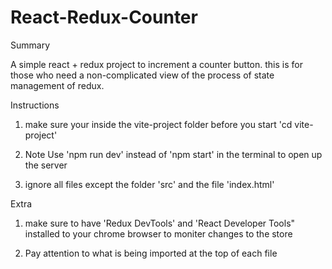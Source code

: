 # React-Redux-Counter

Summary 

A simple react + redux project to increment a counter button. this is for those who need a non-complicated view of the process of 
state management of redux. 


Instructions 

1. make sure your inside the vite-project folder before you start 'cd vite-project' 

2. Note Use 'npm run dev' instead of 'npm start' in the terminal to open up the server 

2. ignore all files except the folder 'src' and the file 'index.html'

Extra

1. make sure to have 'Redux DevTools' and 'React Developer Tools" installed to your chrome browser to moniter changes to the store

2. Pay attention to what is being imported at the top of each file 